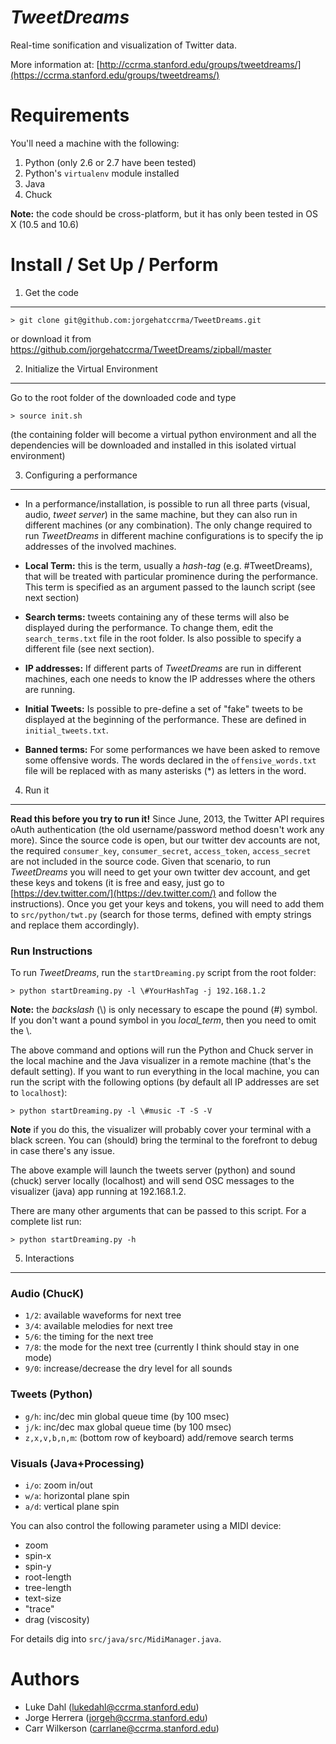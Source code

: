 *TweetDreams*
=============

Real-time sonification and visualization of Twitter data.

More information at: [http://ccrma.stanford.edu/groups/tweetdreams/](https://ccrma.stanford.edu/groups/tweetdreams/)


Requirements
============

You'll need a machine with the following:

1. Python (only 2.6 or 2.7 have been tested)
1. Python's `virtualenv` module installed
1. Java
1. Chuck

**Note:** the code should be cross-platform, but it has only been tested in OS X (10.5 and 10.6)


Install / Set Up / Perform
===============================

1) Get the code
---------------

	> git clone git@github.com:jorgehatccrma/TweetDreams.git

or download it from  https://github.com/jorgehatccrma/TweetDreams/zipball/master


2) Initialize the Virtual Environment
-------------------------------------

Go to the root folder of the downloaded code and type

	> source init.sh

(the containing folder will become a virtual python environment and all the dependencies will be
downloaded and installed in this isolated virtual environment)


3) Configuring a performance
----------------------------

 * In a performance/installation, is possible to run all three parts (visual, audio, *tweet server*) in the same machine, but they
can also run in different machines (or any combination).
The only change required to run *TweetDreams* in different machine configurations is to specify the
ip addresses of the involved machines.

 * **Local Term:** this is the term, usually a *hash-tag* (e.g. #TweetDreams), that will be treated with
particular prominence during the performance.
This term is specified as an argument passed to the launch script (see next section)

 * **Search terms:** tweets containing any of these terms will also be displayed during the performance.
To change them, edit the `search_terms.txt` file in the root folder. Is also possible to specify a
different file (see next section).

 * **IP addresses:** If different parts of *TweetDreams* are run in different machines, each one needs to
know the IP addresses where the others are running.

 * **Initial Tweets:** Is possible to pre-define a set of "fake" tweets to be displayed at the beginning of the performance. These are defined in `initial_tweets.txt`.

 * **Banned terms:** For some performances we have been asked to remove some offensive words. The words declared in the `offensive_words.txt` file will be replaced with as many asterisks (*) as letters in the word.


4) Run it
---------

**Read this before you try to run it!** Since June, 2013, the Twitter API requires oAuth authentication (the old username/password method doesn't work any more). Since the source code is open, but our twitter dev accounts are not, the required `consumer_key`, `consumer_secret`, `access_token`, `access_secret` are not included in the source code. Given that scenario, to run *TweetDreams* you will need to get your own twitter dev account, and get these keys and tokens (it is free and easy, just go to [https://dev.twitter.com/](https://dev.twitter.com/) and follow the instructions). Once you get your keys and tokens, you will need to add them to `src/python/twt.py` (search for those terms, defined with empty strings and replace them accordingly).


### Run Instructions

To run *TweetDreams*, run the `startDreaming.py` script from the root folder:

	> python startDreaming.py -l \#YourHashTag -j 192.168.1.2

**Note:** the *backslash* (\\) is only necessary to escape the pound (#) symbol. If you don't want a pound symbol in you *local_term*, then you need to omit the \\.

The above command and options will run the Python and Chuck server in the local machine and the Java visualizer in a remote machine (that's the default setting). If you want to run everything in the local machine, you can run the script with the following options (by default all IP addresses are set to `localhost`):

    > python startDreaming.py -l \#music -T -S -V

**Note** if you do this, the visualizer will probably cover your terminal with a black screen. You can (should) bring the terminal to the forefront to debug in case there's any issue.

The above example will launch the tweets server (python) and sound (chuck) server locally (localhost) and will send OSC
messages to the visualizer (java) app running at 192.168.1.2.

There are many other arguments that can be passed to this script. For a complete list run:

	> python startDreaming.py -h


5) Interactions
---------------

### Audio (ChucK)

 * `1/2`: available waveforms for next tree
 * `3/4`: available melodies for next tree
 * `5/6`: the timing for the next tree
 * `7/8`: the mode for the next tree (currently I think should stay in one mode)
 * `9/0`: increase/decrease the dry level for all sounds

### Tweets (Python)

 * `g/h`: inc/dec min global queue time (by 100 msec)
 * `j/k`: inc/dec max global queue time (by 100 msec)
 * `z,x,v,b,n,m`: (bottom row of keyboard) add/remove search terms

### Visuals (Java+Processing)

 * `i/o`: zoom in/out
 * `w/a`: horizontal plane spin
 * `a/d`: vertical plane spin

You can also control the following parameter using a MIDI device:

 * zoom
 * spin-x
 * spin-y
 * root-length
 * tree-length
 * text-size
 * "trace"
 * drag (viscosity)

For details dig into `src/java/src/MidiManager.java`.



Authors
=======
* Luke Dahl (lukedahl@ccrma.stanford.edu)
* Jorge Herrera (jorgeh@ccrma.stanford.edu)
* Carr Wilkerson (carrlane@ccrma.stanford.edu)
